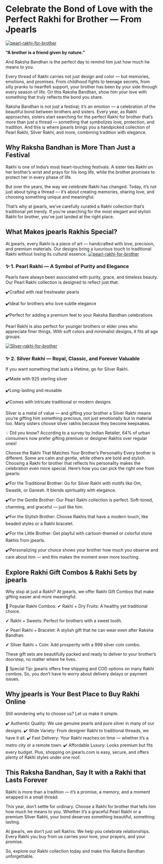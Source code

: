 # Celebrate the Bond of Love with the Perfect Rakhi for Brother — From Jpearls
[![pearl-rakhi-for-brother](https://miro.medium.com/v2/resize:fit:1400/format:webp/1*63b2Y9JykKf7MjhGLDHxqw.jpeg)](https://www.jpearls.com/pearl-rakhi.html/)

**“A brother is a friend given by nature.”**

And Raksha Bandhan is the perfect day to remind him just how much he means to you.

Every thread of Rakhi carries not just design and color — but memories, emotions, and promises. From childhood fights to teenage secrets, from silly pranks to heartfelt support, your brother has been by your side through every season of life. On this Raksha Bandhan, show him your love with something that truly reflects the bond you share.

Raksha Bandhan is not just a festival; it’s an emotion — a celebration of the beautiful bond between brothers and sisters. Every year, as Rakhi approaches, sisters start searching for the perfect Rakhi for brother that’s more than just a thread — something that symbolizes love, protection, and tradition. And this is where jpearls brings you a handpicked collection of Pearl Rakhi, Silver Rakhi, and more, combining tradition with elegance.

## Why Raksha Bandhan is More Than Just a Festival
Rakhi is one of India’s most heart-touching festivals. A sister ties Rakhi on her brother’s wrist and prays for his long life, while the brother promises to protect her in every phase of life.

But over the years, the way we celebrate Rakhi has changed. Today, it’s not just about tying a thread — it’s about creating memories, sharing love, and choosing something unique and meaningful.

That’s why at jpearls, we’ve carefully curated a Rakhi collection that’s traditional yet trendy. If you’re searching for the most elegant and stylish Rakhi for brother, you’ve just landed at the right place.

## What Makes jpearls Rakhis Special?
At jpearls, every Rakhi is a piece of art — handcrafted with love, precision, and premium materials. Our designs bring a luxurious touch to traditional Rakhi without losing its cultural essence.
[![pearl-rakhi-for-brother](https://miro.medium.com/v2/resize:fit:1400/format:webp/1*nBnP28D4Z8I6ewRYOjHb6A.jpeg)](https://www.jpearls.com/pearl-rakhi.html/)

### ✨ 1. Pearl Rakhi — A Symbol of Purity and Elegance
Pearls have always been associated with purity, grace, and timeless beauty. Our Pearl Rakhi collection is designed to reflect just that.

✔️Crafted with real freshwater pearls

✔️Ideal for brothers who love subtle elegance

✔️Perfect for adding a premium feel to your Raksha Bandhan celebrations

Pearl Rakhi is also perfect for younger brothers or elder ones who appreciate finer things. With soft colors and minimalist designs, it fits all age groups.

[![Sliver-rakhi-for-brother](https://miro.medium.com/v2/resize:fit:1400/format:webp/1*X5EW5MZVoV5rA2gOqE3wiA.jpeg)](https://www.jpearls.com/silver-rakhi.html/)
### ✨ 2. Silver Rakhi — Royal, Classic, and Forever Valuable
If you want something that lasts a lifetime, go for Silver Rakhi.

✔️Made with 925 sterling silver

✔️Long-lasting and reusable

✔️Comes with intricate traditional or modern designs

Silver is a metal of value — and gifting your brother a Silver Rakhi means you’re gifting him something precious, not just emotionally but in material too. Many sisters choose silver rakhis because they become keepsakes.

💡 Did you know? According to a survey by Indian Retailer, 64% of urban consumers now prefer gifting premium or designer Rakhis over regular ones!

Choose the Rakhi That Matches Your Brother’s Personality
Every brother is different. Some are calm and gentle, while others are bold and stylish. Choosing a Rakhi for brother that reflects his personality makes the celebration even more special. Here’s how you can pick the right one from jpearls:

✔️For the Traditional Brother: Go for Silver Rakhi with motifs like Om, Swastik, or Ganesh. It blends spirituality with elegance.

✔️For the Gentle Brother: Our Pearl Rakhi collection is perfect. Soft-toned, charming, and graceful — just like him.

✔️For the Stylish Brother: Choose Rakhis that have a modern touch, like beaded styles or a Rakhi bracelet.

✔️For the Little Brother: Get playful with cartoon-themed or colorful stone Rakhis from jpearls.

✔️Personalizing your choice shows your brother how much you observe and care about him — and this makes the moment even more touching.


## Explore Rakhi Gift Combos & Rakhi Sets by jpearls
Why stop at just a Rakhi? At jpearls, we offer Rakhi Gift Combos that make gifting easier and more meaningful.

🎁 Popular Rakhi Combos:
✔ Rakhi + Dry Fruits: A healthy yet traditional choice.

✔ Rakhi + Sweets: Perfect for brothers with a sweet tooth.

✔ Pearl Rakhi + Bracelet: A stylish gift that he can wear even after Raksha Bandhan.

✔ Silver Rakhi + Coin: Add prosperity with a 999 silver coin combo.

These gift sets are beautifully packed and ready to deliver to your brother’s doorstep, no matter where he lives.

🧧 Special Tip: jpearls offers free shipping and COD options on many Rakhi combos. So, you don’t have to worry about delivery delays or payment issues.

## Why jpearls is Your Best Place to Buy Rakhi Online
Still wondering why to choose us? Let us make it simple.

✔️ Authentic Quality: We use genuine pearls and pure silver in many of our designs.
✔️ Wide Variety: From designer Rakhi to traditional threads, we have it all.
✔️ Fast Delivery: Your Rakhi reaches on time — whether it’s a metro city or a remote town.
✔️ Affordable Luxury: Looks premium but fits every budget.
Plus, shopping on jpearls.com is easy, secure, and offers plenty of Rakhi styles under one roof.

## This Raksha Bandhan, Say It with a Rakhi that Lasts Forever
Rakhi is more than a tradition — it’s a promise, a memory, and a moment wrapped in a small thread.

This year, don’t settle for ordinary. Choose a Rakhi for brother that tells him how much he means to you. Whether it’s a graceful Pearl Rakhi or a premium Silver Rakhi, your bond deserves something beautiful, something lasting.

At jpearls, we don’t just sell Rakhis. We help you celebrate relationships. Every Rakhi you buy from us carries your love, your prayers, and your promise.

So, explore our Rakhi collection today and make this Raksha Bandhan unforgettable.
